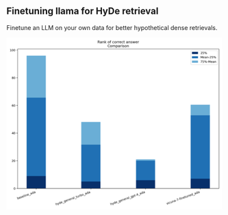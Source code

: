 ## Finetuning llama for HyDe retrieval

Finetune an LLM on your own data for better hypothetical dense retrievals.


![Rank with hyde](output/Comparison.png)